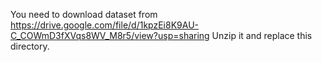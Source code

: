 You need to download dataset from https://drive.google.com/file/d/1kpzEi8K9AU-C_COWmD3fXVqs8WV_M8r5/view?usp=sharing
Unzip it and replace this directory.
